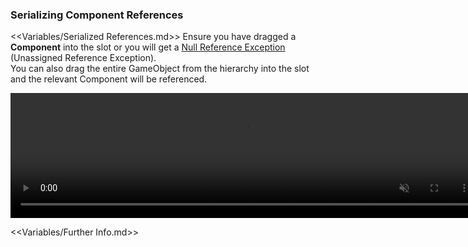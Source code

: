 ### Serializing Component References
<<Variables/Serialized References.md>>
Ensure you have dragged a **Component** into the slot or you will get a [Null Reference Exception](../../Common%20Errors/Runtime%20Exceptions/Null%20Reference%20Exception.md) (Unassigned Reference Exception).  
You can also drag the entire GameObject from the hierarchy into the slot and the relevant Component will be referenced.

<video width="750" height="200" autoplay loop muted><source type="video/webm" src="https://help.vertx.xyz/Video/inspector-references.webm"></video>

<<Variables/Further Info.md>>